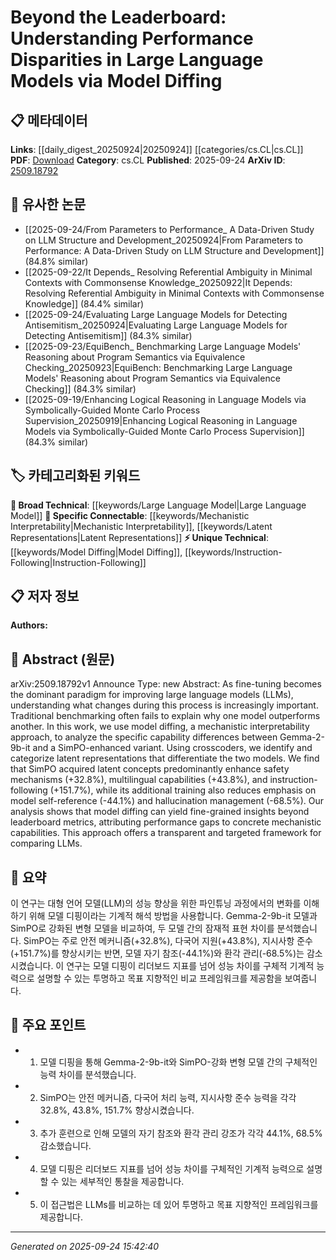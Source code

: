<!-- KEYWORD_LINKING_METADATA:
{
  "processed_timestamp": "2025-09-24T15:42:40.576092",
  "vocabulary_version": "1.0",
  "selected_keywords": [
    "Large Language Model",
    "Model Diffing",
    "Mechanistic Interpretability",
    "Latent Representations",
    "Instruction-Following"
  ],
  "rejected_keywords": [],
  "similarity_scores": {
    "Large Language Model": 0.85,
    "Model Diffing": 0.78,
    "Mechanistic Interpretability": 0.81,
    "Latent Representations": 0.79,
    "Instruction-Following": 0.74
  },
  "extraction_method": "AI_prompt_based",
  "budget_applied": true,
  "candidates_json": {
    "candidates": [
      {
        "surface": "Large Language Models",
        "canonical": "Large Language Model",
        "aliases": [
          "LLMs"
        ],
        "category": "broad_technical",
        "rationale": "Central to the paper's discussion, linking to broader discussions on language models.",
        "novelty_score": 0.45,
        "connectivity_score": 0.89,
        "specificity_score": 0.68,
        "link_intent_score": 0.85
      },
      {
        "surface": "Model Diffing",
        "canonical": "Model Diffing",
        "aliases": [
          "Model Comparison",
          "Model Analysis"
        ],
        "category": "unique_technical",
        "rationale": "Introduces a novel method for analyzing differences in model capabilities.",
        "novelty_score": 0.75,
        "connectivity_score": 0.65,
        "specificity_score": 0.82,
        "link_intent_score": 0.78
      },
      {
        "surface": "Mechanistic Interpretability",
        "canonical": "Mechanistic Interpretability",
        "aliases": [
          "Model Interpretability"
        ],
        "category": "specific_connectable",
        "rationale": "Provides insights into understanding model behavior, a key aspect of the paper.",
        "novelty_score": 0.58,
        "connectivity_score": 0.72,
        "specificity_score": 0.79,
        "link_intent_score": 0.81
      },
      {
        "surface": "Latent Representations",
        "canonical": "Latent Representations",
        "aliases": [
          "Hidden States",
          "Feature Representations"
        ],
        "category": "specific_connectable",
        "rationale": "Crucial for understanding the internal differences between models.",
        "novelty_score": 0.52,
        "connectivity_score": 0.77,
        "specificity_score": 0.76,
        "link_intent_score": 0.79
      },
      {
        "surface": "Instruction-Following",
        "canonical": "Instruction-Following",
        "aliases": [
          "Task Adherence"
        ],
        "category": "unique_technical",
        "rationale": "Highlights a specific capability enhanced by the SimPO variant.",
        "novelty_score": 0.68,
        "connectivity_score": 0.63,
        "specificity_score": 0.81,
        "link_intent_score": 0.74
      }
    ],
    "ban_list_suggestions": [
      "fine-tuning",
      "benchmarking",
      "performance"
    ]
  },
  "decisions": [
    {
      "candidate_surface": "Large Language Models",
      "resolved_canonical": "Large Language Model",
      "decision": "linked",
      "scores": {
        "novelty": 0.45,
        "connectivity": 0.89,
        "specificity": 0.68,
        "link_intent": 0.85
      }
    },
    {
      "candidate_surface": "Model Diffing",
      "resolved_canonical": "Model Diffing",
      "decision": "linked",
      "scores": {
        "novelty": 0.75,
        "connectivity": 0.65,
        "specificity": 0.82,
        "link_intent": 0.78
      }
    },
    {
      "candidate_surface": "Mechanistic Interpretability",
      "resolved_canonical": "Mechanistic Interpretability",
      "decision": "linked",
      "scores": {
        "novelty": 0.58,
        "connectivity": 0.72,
        "specificity": 0.79,
        "link_intent": 0.81
      }
    },
    {
      "candidate_surface": "Latent Representations",
      "resolved_canonical": "Latent Representations",
      "decision": "linked",
      "scores": {
        "novelty": 0.52,
        "connectivity": 0.77,
        "specificity": 0.76,
        "link_intent": 0.79
      }
    },
    {
      "candidate_surface": "Instruction-Following",
      "resolved_canonical": "Instruction-Following",
      "decision": "linked",
      "scores": {
        "novelty": 0.68,
        "connectivity": 0.63,
        "specificity": 0.81,
        "link_intent": 0.74
      }
    }
  ]
}
-->

# Beyond the Leaderboard: Understanding Performance Disparities in Large Language Models via Model Diffing

## 📋 메타데이터

**Links**: [[daily_digest_20250924|20250924]] [[categories/cs.CL|cs.CL]]
**PDF**: [Download](https://arxiv.org/pdf/2509.18792.pdf)
**Category**: cs.CL
**Published**: 2025-09-24
**ArXiv ID**: [2509.18792](https://arxiv.org/abs/2509.18792)

## 🔗 유사한 논문
- [[2025-09-24/From Parameters to Performance_ A Data-Driven Study on LLM Structure and Development_20250924|From Parameters to Performance: A Data-Driven Study on LLM Structure and Development]] (84.8% similar)
- [[2025-09-22/It Depends_ Resolving Referential Ambiguity in Minimal Contexts with Commonsense Knowledge_20250922|It Depends: Resolving Referential Ambiguity in Minimal Contexts with Commonsense Knowledge]] (84.4% similar)
- [[2025-09-24/Evaluating Large Language Models for Detecting Antisemitism_20250924|Evaluating Large Language Models for Detecting Antisemitism]] (84.3% similar)
- [[2025-09-23/EquiBench_ Benchmarking Large Language Models' Reasoning about Program Semantics via Equivalence Checking_20250923|EquiBench: Benchmarking Large Language Models' Reasoning about Program Semantics via Equivalence Checking]] (84.3% similar)
- [[2025-09-19/Enhancing Logical Reasoning in Language Models via Symbolically-Guided Monte Carlo Process Supervision_20250919|Enhancing Logical Reasoning in Language Models via Symbolically-Guided Monte Carlo Process Supervision]] (84.3% similar)

## 🏷️ 카테고리화된 키워드
**🧠 Broad Technical**: [[keywords/Large Language Model|Large Language Model]]
**🔗 Specific Connectable**: [[keywords/Mechanistic Interpretability|Mechanistic Interpretability]], [[keywords/Latent Representations|Latent Representations]]
**⚡ Unique Technical**: [[keywords/Model Diffing|Model Diffing]], [[keywords/Instruction-Following|Instruction-Following]]

## 📋 저자 정보

**Authors:** 

## 📄 Abstract (원문)

arXiv:2509.18792v1 Announce Type: new 
Abstract: As fine-tuning becomes the dominant paradigm for improving large language models (LLMs), understanding what changes during this process is increasingly important. Traditional benchmarking often fails to explain why one model outperforms another. In this work, we use model diffing, a mechanistic interpretability approach, to analyze the specific capability differences between Gemma-2-9b-it and a SimPO-enhanced variant. Using crosscoders, we identify and categorize latent representations that differentiate the two models. We find that SimPO acquired latent concepts predominantly enhance safety mechanisms (+32.8%), multilingual capabilities (+43.8%), and instruction-following (+151.7%), while its additional training also reduces emphasis on model self-reference (-44.1%) and hallucination management (-68.5%). Our analysis shows that model diffing can yield fine-grained insights beyond leaderboard metrics, attributing performance gaps to concrete mechanistic capabilities. This approach offers a transparent and targeted framework for comparing LLMs.

## 📝 요약

이 연구는 대형 언어 모델(LLM)의 성능 향상을 위한 파인튜닝 과정에서의 변화를 이해하기 위해 모델 디핑이라는 기계적 해석 방법을 사용합니다. Gemma-2-9b-it 모델과 SimPO로 강화된 변형 모델을 비교하여, 두 모델 간의 잠재적 표현 차이를 분석했습니다. SimPO는 주로 안전 메커니즘(+32.8%), 다국어 지원(+43.8%), 지시사항 준수(+151.7%)를 향상시키는 반면, 모델 자기 참조(-44.1%)와 환각 관리(-68.5%)는 감소시켰습니다. 이 연구는 모델 디핑이 리더보드 지표를 넘어 성능 차이를 구체적 기계적 능력으로 설명할 수 있는 투명하고 목표 지향적인 비교 프레임워크를 제공함을 보여줍니다.

## 🎯 주요 포인트

- 1. 모델 디핑을 통해 Gemma-2-9b-it와 SimPO-강화 변형 모델 간의 구체적인 능력 차이를 분석했습니다.
- 2. SimPO는 안전 메커니즘, 다국어 처리 능력, 지시사항 준수 능력을 각각 32.8%, 43.8%, 151.7% 향상시켰습니다.
- 3. 추가 훈련으로 인해 모델의 자기 참조와 환각 관리 강조가 각각 44.1%, 68.5% 감소했습니다.
- 4. 모델 디핑은 리더보드 지표를 넘어 성능 차이를 구체적인 기계적 능력으로 설명할 수 있는 세부적인 통찰을 제공합니다.
- 5. 이 접근법은 LLMs를 비교하는 데 있어 투명하고 목표 지향적인 프레임워크를 제공합니다.


---

*Generated on 2025-09-24 15:42:40*